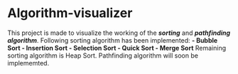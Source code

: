 # Algorithm-visualizer
This project is made to visualize the working of the _**sorting**_ and _**pathfinding algorithm**_.
Following sorting algorithm has been implemented:
	**- Bubble Sort
	- Insertion Sort
	- Selection Sort
	- Quick Sort
	- Merge Sort**
Remaining sorting algorithm is Heap Sort.
Pathfinding algorithm will soon be implememted.
